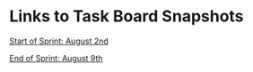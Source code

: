 # Links to Task Board Snapshots

[Start of Sprint: August 2nd](./August%202,%202020.png)

[End of Sprint: August 9th](./August%209,%202020.png)
